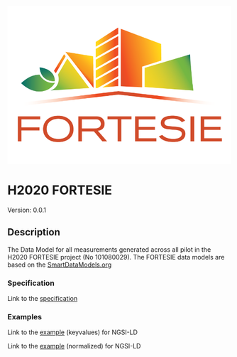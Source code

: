 [![FORTESIE](./LOGO.png "Logo")](http://fortesie.eu/)
# H2020 FORTESIE
Version: 0.0.1

## Description 

The Data Model for all measurements generated across all pilot in the H2020 FORTESIE project (No 101080029).
The FORTESIE data models are based on the [SmartDataModels.org](https://smartdatamodels.org)

### Specification

<!-- Link to the [interactive specification](https://swagger.lab.fiware.org/?url=https://smart-data-models.github.io/dataModel.Energy/ACMeasurement/swagger.yaml) -->

Link to the [specification](./doc/spec.md)

### Examples

<!-- Link to the [example](./examples/example.json) (keyvalues) for NGSI v2 -->

Link to the [example](./examples/example.jsonld) (keyvalues) for NGSI-LD

<!-- Link to the [example](./examples/example-normalized.json) (normalized) for NGSI-V2 -->

Link to the [example](./examples/example-normalized.jsonld) (normalized) for NGSI-LD
